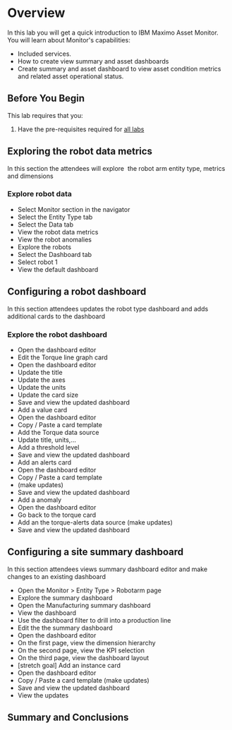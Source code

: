 # Overview

In this lab you will get a quick introduction to IBM Maximo Asset Monitor. You will learn about Monitor's capabilities:

* Included services.
* How to create view summary and asset dashboards
* Create summary and asset dashboard to view asset condition metrics and related asset operational status.

## Before You Begin
This lab requires that you:
1.  Have the pre-requisites required for [all labs](../facilitator_instructions)

## Exploring the robot data metrics
In this section the attendees will explore  the robot arm entity type, metrics and dimensions


### Explore robot data
*  Select Monitor section in the navigator
*  Select the Entity Type tab
*  Select the Data tab
*  View the robot data metrics
*  View the robot anomalies
*  Explore the robots
*  Select the Dashboard tab
*  Select robot 1
*  View the default dashboard


## Configuring a robot dashboard
In this section attendees updates the robot type dashboard and adds additional cards to the dashboard


### Explore the robot dashboard
*  Open the dashboard editor
*  Edit the Torque line graph card
*  Open the dashboard editor
*  Update the title
*  Update the axes
*  Update the units
*  Update the card size
*  Save and view the updated dashboard
*  Add a value card
*  Open the dashboard editor
*  Copy / Paste a card template
*  Add the Torque data source
*  Update title, units,... 
*  Add a threshold level
*  Save and view the updated dashboard
*  Add an alerts card
*  Open the dashboard editor
*  Copy / Paste a card template
*  (make updates)
*  Save and view the updated dashboard
*  Add a anomaly
*  Open the dashboard editor
*  Go back to the torque card
*  Add an the torque-alerts data source (make updates)
*  Save and view the updated dashboard


## Configuring a site summary dashboard
In this section attendees views summary dashboard editor and make changes to an existing dashboard

*  Open the Monitor > Entity Type > Robotarm page
*  Explore the summary dashboard
*  Open the Manufacturing summary dashboard
*  View the dashboard
*  Use the dashboard filter to drill into a production line
*  Edit the the summary dashboard
*  Open the dashboard editor
*  On the first page, view the dimension hierarchy
*  On the second page, view the KPI selection
*  On the third page, view the dashboard layout
*  [stretch goal] Add an instance card
*  Open the dashboard editor
*  Copy / Paste a card template (make updates)
*  Save and view the updated dashboard
*  View the updates


## Summary and Conclusions
